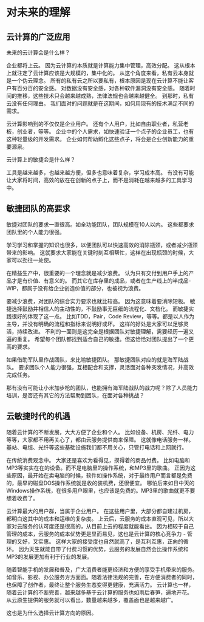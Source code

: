 # 对未来的理解

## 云计算的广泛应用

未来的云计算会是什么样？

企业都将上云。
因为云计算的本质就是计算能力集中管理，高效分配。
这从根本上就注定了云计算应该是大规模的，集中化的。
从这个角度来看，私有云本身就是一个伪云理念。
所有的私有云之所以要私有，根本原因是现在云计算不能让客户有百分百的安全感。
对数据没有安全感，对各种软件漏洞没有安全感。
随着时间的推移，这些技术只会越来越成熟，法律法规也会越来越健全。
到那时，私有云没有任何理由。
我们面对的问题就是在这期间，如何用现有的技术满足不同的需求。

云计算影响到的不仅仅是企业用户。
还有个人用户，比如自由职业者，私营老板，创业者，等等。
企业中的个人需求，如快速验证一个点子的企业员工，也有这种轻量级的开发需求。
企业如何帮助孵化这些点子，将会是企业创新能力的重要源泉。

云计算上的敏捷会是什么样？

工具是越来越多，也越来越方便，但多也意味着复杂，学习成本高。
有没有可能让大家将时间，高效的放在在创新的点子上，而不是消耗在越来越多的工具学习中。

## 敏捷团队的高要求

敏捷对团队的要求一直很高。如全功能团队，团队规模在10人以内。
这些都要求团队里的个人能力很强。

学习学习和掌握的知识也很多，以便团队可以快速高效的消除瓶颈，或者减少瓶颈带来的影响。
这就要求大家能在关键时刻互相帮忙，这样在出现瓶颈的时候，大家可以劲往一处使。

在精益生产中，很重要的一个理念就是减少浪费。
认为只有交付到用户手上的产品才是有价值、有意义的。
而其它在库存里的成品，或者在生产线上的半成品-WIP，都属于没有给企业创造价值的部分，也被视为浪费。

要减少浪费，对团队的综合实力要求也就比较高。
因为这意味着要消除短板。
敏捷选择鼓励并相信人的主动性的，不鼓励事无巨细的流程化、文档化。
而敏捷实践很好的体现了这一点。
比如TDD，Pair，Code Review，等等。都是以人作为主导，并没有明确的流程和指标来说明好或坏。
这样的好处是大家可以足够灵活，持续改进。
不利的一面则是这完全是根据团队对敏捷理解，需要经历一遍又遍的重复。
希望每个团队都找到适合自己的敏捷。但这恰恰对团队提出了一个更高的要求。

如果借助军队里作战团队，来比喻敏捷团队。
那敏捷团队对应的就是海军陆战队。
要求团队个人能力很强，互相配合和支撑，灵活面对各种突发情况，并高效完成任务。

那有没有可能让小米加步枪的团队，也能拥有海军陆战队的战力呢？除了人员能力培训，是否还有其它的方法帮助到团队，在面对各种挑战？

## 云敏捷时代的机遇

随着云计算的不断发展，大大方便了企业和个人。
比如设备、机房、光纤、电力等等，大家都不用再关心了，都由云服务提供商来保障。
这就像电话服务一样。基站、电缆、光纤等这些基础设施我们都不用关心，只管打电话和上网就行。

在传统消费观念中。
大家还是喜欢为看得见，摸得着的商品付费。
比如电脑和MP3等实实在在的设备。而不是电脑里的操作系统，和MP3里的歌曲。
正因为这些原因，最开始在卖电脑的时候，软件如操作系统，对于最终用户而言都是免费的，最早的磁盘DOS操作系统就是收的装机费，还很便宜。
哪怕后来如日中天的Windows操作系统，在很多用户眼里，也应该是免费的。MP3里的歌曲就更不要想着收费了。

云计算最大的用户群，当属于企业用户。
在这些用户里，大部分都自建过机房，都明白这其中的成本和运维的复杂度。
上云后，云服务的成本直观可见，所以大家对云服务的认可度还是很高的，从目前上云的程度就能看出。
因为相较于自己管理的成本，云服务的成本优势更是显而易见，这也是云计算的核心竞争力 - 管理的又好，又实惠。
这样大家的接受度也自然就高了，是互利互惠，正向的循环。
因为天生就能自带了付费习惯的优势，云服务的发展自然会比操作系统和MP3的发展更加有利于行业的发展。

随着智能手机的发展和普及，广大消费者能更经济和方便的享受手机带来的服务。
如音乐、影视、办公服务方方面面。随着法律法规的完善，在方便消费者的同时，也保障了创作者，最终让整个服务生态变得更健康，充满活力。
云计算也一样，随着云计算的不断完善，越来越多基于云计算的服务也如雨后春笋，遍地开花。
从云原生提供的服务就可以看出，数量越来越多，覆盖面也是越来越广。

这也是为什么选择云计算方向的原因。
